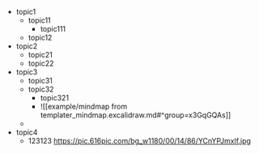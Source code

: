 - topic1
	- topic11
		- topic111
	- topic12
- topic2
	- topic21
	- topic22
- topic3
	- topic31
	- topic32
		- topic321
		- ![[example/mindmap from templater_mindmap.excalidraw.md#^group=x3GqGQAs]]
	- 
- topic4
	- 123123 https://pic.616pic.com/bg_w1180/00/14/86/YCnYPJmxlf.jpg
